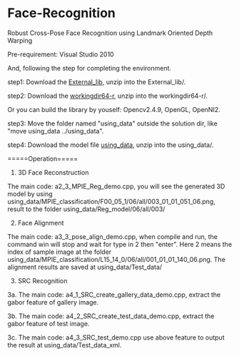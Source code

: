 # Face-Recognition
Robust Cross-Pose Face Recognition using Landmark Oriented Depth Warping 

Pre-requirement: Visual Studio 2010

And, following the step for completing the environment.

step1: Download the <a href="https://drive.google.com/file/d/0BwJ2me84dFHIYURLRlZpZXcwMlE/view?usp=sharing">External_lib</a>, unzip into the External_lib/.

step2: Download the <a href="https://drive.google.com/file/d/0BwJ2me84dFHIT2syY0FUWWo3QmM/view?usp=sharing">workingdir64-r</a>, unzip into the workingdir64-r/.

Or you can build the library by youself: Opencv2.4.9, OpenGL, OpenNI2.

step3: Move the folder named "using_data" outside the solution dir, like "move using_data ../using_data".

step4: Download the model file <a href="https://drive.google.com/file/d/0BwJ2me84dFHISHFaaGhqeml0c1U/view?usp=sharing">using_data</a>, unzip into the using_data/.

=====Operation=====

1. 3D Face Reconstruction

The main code: a2_3_MPIE_Reg_demo.cpp, you will see the generated 3D model by using using_data/MPIE_classification/F00_05_1/06/all/003_01_01_051_06.png, result to the folder using_data/Reg_model/06/all/003/

2. Face Alignment

The main code: a3_3_pose_align_demo.cpp, when compile and run, the command win will stop and wait for type in 2 then "enter". Here 2 means the index of sample image at the folder using_data/MPIE_classification/L15_14_0/06/all/001_01_01_140_06.png. The alignment results are saved at using_data/Test_data/

3. SRC Recognition

3a. The main code: a4_1_SRC_create_gallery_data_demo.cpp, extract the gabor feature of gallery image.

3b. The main code: a4_2_SRC_create_test_data_demo.cpp, extract the gabor feature of test image.

3c. The main code: a4_3_SRC_test_demo.cpp use above feature to output the result at using_data/Test_data_xml.
